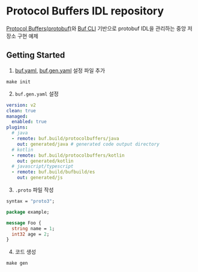 # Protocol Buffers IDL repository

[Protocol Buffers(protobuf)](https://protobuf.dev/overview/)와 [Buf CLI](https://buf.build/docs/cli/) 기반으로 protobuf IDL을
관리하는 중앙 저장소 구현 예제

## Getting Started

1. [buf.yaml](https://buf.build/docs/configuration/v2/buf-yaml/), [buf.gen.yaml](https://buf.build/docs/configuration/v2/buf-gen-yaml/)
   설정 파일 추가

```shell
make init
```


2. `buf.gen.yaml` 설정

```yaml
version: v2
clean: true
managed:
  enabled: true
plugins:
  # java
  - remote: buf.build/protocolbuffers/java
    out: generated/java # generated code output directory
  # kotlin
  - remote: buf.build/protocolbuffers/kotlin
    out: generated/kotlin
  # javascript/typescript
  - remote: buf.build/bufbuild/es
    out: generated/js
```

3. `.proto` 파일 작성

```protobuf
syntax = "proto3";

package example;

message Foo {
  string name = 1;
  int32 age = 2;
}
```

4. 코드 생성
```shell
make gen
```